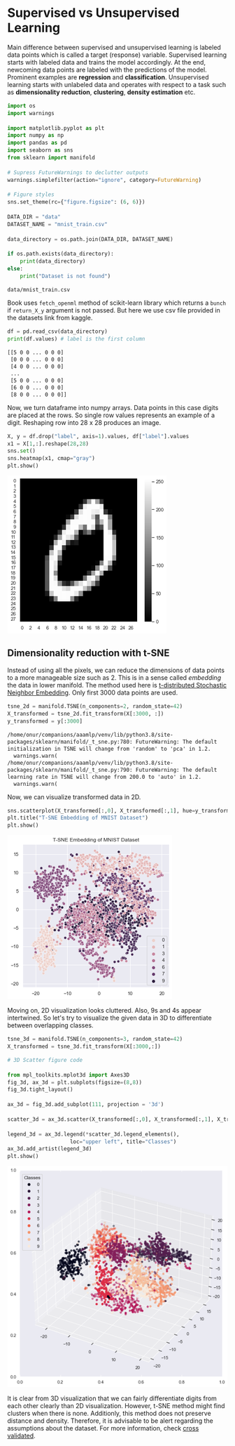 # Supervised vs Unsupervised Learning

Main difference between supervised and unsupervised learning is labeled data points which is called a target (response) variable. Supervised learning starts with labeled data and trains the model accordingly. At the end, newcoming data points are labeled with the predictions of the model. Prominent examples are **regression** and **classification**. Unsupervised learning starts with unlabeled data and operates with respect to a task such as **dimensionality reduction**, **clustering**, **density estimation** etc.


```python
import os
import warnings

import matplotlib.pyplot as plt
import numpy as np
import pandas as pd
import seaborn as sns
from sklearn import manifold

# Supress FutureWarnings to declutter outputs
warnings.simplefilter(action="ignore", category=FutureWarning)

# Figure styles
sns.set_theme(rc={"figure.figsize": (6, 6)})

DATA_DIR = "data"
DATASET_NAME = "mnist_train.csv"

data_directory = os.path.join(DATA_DIR, DATASET_NAME)

if os.path.exists(data_directory):
    print(data_directory)
else:
    print("Dataset is not found")

```

    data/mnist_train.csv


Book uses `fetch_openml` method of scikit-learn library which returns a `bunch` if `return_X_y` argument is not passed. But here we use csv file provided in the datasets link from kaggle.


```python
df = pd.read_csv(data_directory)
print(df.values) # label is the first column
```

    [[5 0 0 ... 0 0 0]
     [0 0 0 ... 0 0 0]
     [4 0 0 ... 0 0 0]
     ...
     [5 0 0 ... 0 0 0]
     [6 0 0 ... 0 0 0]
     [8 0 0 ... 0 0 0]]


Now, we turn dataframe into numpy arrays. Data points in this case digits are placed at the rows. So single row values represents an example of a digit. Reshaping row into 28 x 28 produces an image.


```python
X, y = df.drop("label", axis=1).values, df["label"].values
x1 = X[1,:].reshape(28,28)
sns.set()
sns.heatmap(x1, cmap="gray")
plt.show()
```


    
![png](../fig/2_supervised_vs_unsupervised_5_0.png)
    


## Dimensionality reduction with t-SNE

Instead of using all the pixels, we can reduce the dimensions of data points to a more manageable size such as 2. This is in a sense called *embedding* the data in lower manifold. The method used here is [t-distributed Stochastic Neighbor Embedding](https://en.wikipedia.org/wiki/T-distributed_stochastic_neighbor_embedding). Only first 3000 data points are used. 


```python
tsne_2d = manifold.TSNE(n_components=2, random_state=42)
X_transformed = tsne_2d.fit_transform(X[:3000, :])
y_transformed = y[:3000]
```

    /home/onur/companions/aaamlp/venv/lib/python3.8/site-packages/sklearn/manifold/_t_sne.py:780: FutureWarning: The default initialization in TSNE will change from 'random' to 'pca' in 1.2.
      warnings.warn(
    /home/onur/companions/aaamlp/venv/lib/python3.8/site-packages/sklearn/manifold/_t_sne.py:790: FutureWarning: The default learning rate in TSNE will change from 200.0 to 'auto' in 1.2.
      warnings.warn(


Now, we can visualize transformed data in 2D.


```python
sns.scatterplot(X_transformed[:,0], X_transformed[:,1], hue=y_transformed)
plt.title("T-SNE Embedding of MNIST Dataset")
plt.show()
```


    
![png](../fig/2_supervised_vs_unsupervised_9_0.png)
    


Moving on, 2D visualization looks cluttered. Also, 9s and 4s appear intertwined. So let's try to visualize the given data in 3D to differentiate between overlapping classes.


```python
tsne_3d = manifold.TSNE(n_components=3, random_state=42)
X_transformed = tsne_3d.fit_transform(X[:3000,:])
```


```python
# 3D Scatter figure code

from mpl_toolkits.mplot3d import Axes3D
fig_3d, ax_3d = plt.subplots(figsize=(8,8))
fig_3d.tight_layout()

ax_3d = fig_3d.add_subplot(111, projection = '3d')

scatter_3d = ax_3d.scatter(X_transformed[:,0], X_transformed[:,1], X_transformed[:,2], c=y_transformed)

legend_3d = ax_3d.legend(*scatter_3d.legend_elements(),
                    loc="upper left", title="Classes")
ax_3d.add_artist(legend_3d)
plt.show()
```


    
![png](../fig/2_supervised_vs_unsupervised_12_0.png)
    


It is clear from 3D visualization that we can fairly differentiate digits from each other clearly than 2D visualization. However, t-SNE method might find clusters when there is none. Additionly, this method does not preserve distance and density. Therefore, it is advisable to be alert regarding the assumptions about the dataset. For more information, check [cross validated](https://stats.stackexchange.com/questions/263539/clustering-on-the-output-of-t-sne/264647#264647).
 </div>

